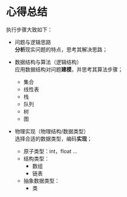 # 心得总结

执行步骤大致如下：

- 问题与逻辑思路  
  **分析**现实问题的特点，思考其解决思路；

- 数据结构与算法（逻辑结构）  
  应用数据结构对问题**建模**，并思考其算法步骤；  
  - 集合
  - 线性表  
  - 栈
  - 队列
  - 树
  - 图

- 物理实现（物理结构/数据类型）  
  选择合适的数据类型，编码**实现**；  
  - 原子类型：int，float ...
  - 结构类型：  
    - 数组  
    - 链表  
  - 抽象数据类型：  
    - 类
  